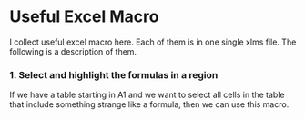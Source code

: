 # Useful Excel Macro

I collect useful excel macro here. Each of them is in one single xlms file. The following is a description of them. 

### 1. Select and highlight the formulas in a region

If we have a table starting in A1 and we want to select all cells in the table that include something strange like a formula, then we can use this macro.
